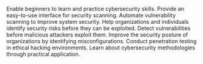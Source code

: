 Enable beginners to learn and practice cybersecurity skills.
Provide an easy-to-use interface for security scanning.
Automate vulnerability scanning to improve system security.
Help organizations and individuals identify security risks before they can be exploited.
Detect vulnerabilities before malicious attackers exploit them.
Improve the security posture of organizations by identifying misconfigurations.
Conduct penetration testing in ethical hacking environments.
Learn about cybersecurity methodologies through practical application.
